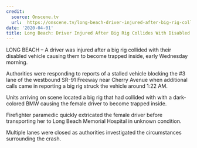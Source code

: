 ```yaml
---
credit:
  source: Onscene.tv
  url:  https://onscene.tv/long-beach-driver-injured-after-big-rig-collides-with-disabled-vehicle/
date: '2020-04-01'
title: Long Beach: Driver Injured After Big Rig Collides With Disabled Vehicle
---
```

LONG BEACH – A driver was injured after a big rig collided with their disabled vehicle causing them to become trapped inside, early Wednesday morning.

Authorities were responding to reports of a stalled vehicle blocking the #3 lane of the westbound SR-91 Freeway near Cherry Avenue when additional calls came in reporting a big rig struck the vehicle around 1:22 AM.

Units arriving on scene located a big rig that had collided with with a dark-colored BMW causing the female driver to become trapped inside.

Firefighter paramedic quickly extricated the female driver before transporting her to Long Beach Memorial Hospital in unknown condition.

Multiple lanes were closed as authorities investigated the circumstances surrounding the crash.
